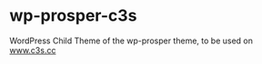 wp-prosper-c3s
==============

WordPress Child Theme of the wp-prosper theme, to be used on www.c3s.cc
